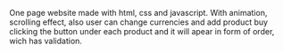 One page website made with html, css and javascript. With animation, scrolling effect, also user can change currencies 
and add product buy clicking the button under each product and it will apear in form of order, wich has validation.
